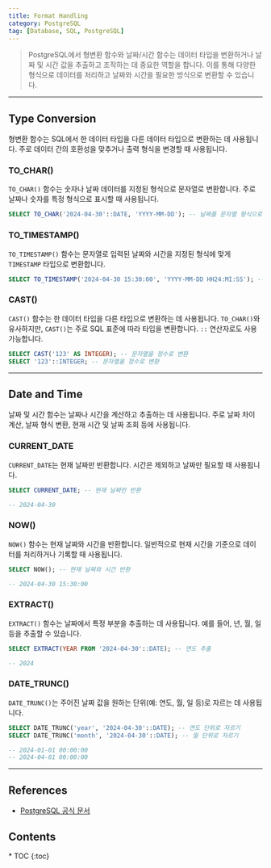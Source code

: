 ```yaml
---
title: Format Handling
category: PostgreSQL
tag: [Database, SQL, PostgreSQL]
---
```


> PostgreSQL에서 형변환 함수와 날짜/시간 함수는 데이터 타입을 변환하거나 날짜 및 시간 값을 추출하고 조작하는 데 중요한 역할을 합니다. 이를 통해 다양한 형식으로 데이터를 처리하고 날짜와 시간을 필요한 방식으로 변환할 수 있습니다.

---

## Type Conversion
형변환 함수는 SQL에서 한 데이터 타입을 다른 데이터 타입으로 변환하는 데 사용됩니다. 주로 데이터 간의 호환성을 맞추거나 출력 형식을 변경할 때 사용됩니다.

### TO_CHAR()
`TO_CHAR()` 함수는 숫자나 날짜 데이터를 지정된 형식으로 문자열로 변환합니다. 주로 날짜나 숫자를 특정 형식으로 표시할 때 사용됩니다.

```sql
SELECT TO_CHAR('2024-04-30'::DATE, 'YYYY-MM-DD'); -- 날짜를 문자열 형식으로 변환
```

### TO_TIMESTAMP()
`TO_TIMESTAMP()` 함수는 문자열로 입력된 날짜와 시간을 지정된 형식에 맞게 `TIMESTAMP` 타입으로 변환합니다.

```sql
SELECT TO_TIMESTAMP('2024-04-30 15:30:00', 'YYYY-MM-DD HH24:MI:SS'); -- 문자열을 날짜 형식으로 변환
```

### CAST()
`CAST()` 함수는 한 데이터 타입을 다른 타입으로 변환하는 데 사용됩니다. `TO_CHAR()`와 유사하지만, `CAST()`는 주로 SQL 표준에 따라 타입을 변환합니다. `::` 연산자로도 사용 가능합니다.

```sql
SELECT CAST('123' AS INTEGER); -- 문자열을 정수로 변환
SELECT '123'::INTEGER; -- 문자열을 정수로 변환
```

---

## Date and Time
날짜 및 시간 함수는 날짜나 시간을 계산하고 추출하는 데 사용됩니다. 주로 날짜 차이 계산, 날짜 형식 변환, 현재 시간 및 날짜 조회 등에 사용됩니다.

### CURRENT_DATE
`CURRENT_DATE`는 현재 날짜만 반환합니다. 시간은 제외하고 날짜만 필요할 때 사용됩니다.

```sql
SELECT CURRENT_DATE; -- 현재 날짜만 반환

-- 2024-04-30
```

### NOW()
`NOW()` 함수는 현재 날짜와 시간을 반환합니다. 일반적으로 현재 시간을 기준으로 데이터를 처리하거나 기록할 때 사용됩니다.

```sql
SELECT NOW(); -- 현재 날짜와 시간 반환

-- 2024-04-30 15:30:00
```

### EXTRACT()
`EXTRACT()` 함수는 날짜에서 특정 부분을 추출하는 데 사용됩니다. 예를 들어, 년, 월, 일 등을 추출할 수 있습니다.

```sql
SELECT EXTRACT(YEAR FROM '2024-04-30'::DATE); -- 연도 추출

-- 2024
```

### DATE_TRUNC()
`DATE_TRUNC()`는 주어진 날짜 값을 원하는 단위(예: 연도, 월, 일 등)로 자르는 데 사용됩니다.

```sql
SELECT DATE_TRUNC('year', '2024-04-30'::DATE); -- 연도 단위로 자르기
SELECT DATE_TRUNC('month', '2024-04-30'::DATE); -- 월 단위로 자르기

-- 2024-01-01 00:00:00
-- 2024-04-01 00:00:00
```

---

## References
- [PostgreSQL 공식 문서](https://www.postgresql.org/docs/current/)

<nav class="post-toc" markdown="1">
  <h2>Contents</h2>
* TOC
{:toc}
</nav>
